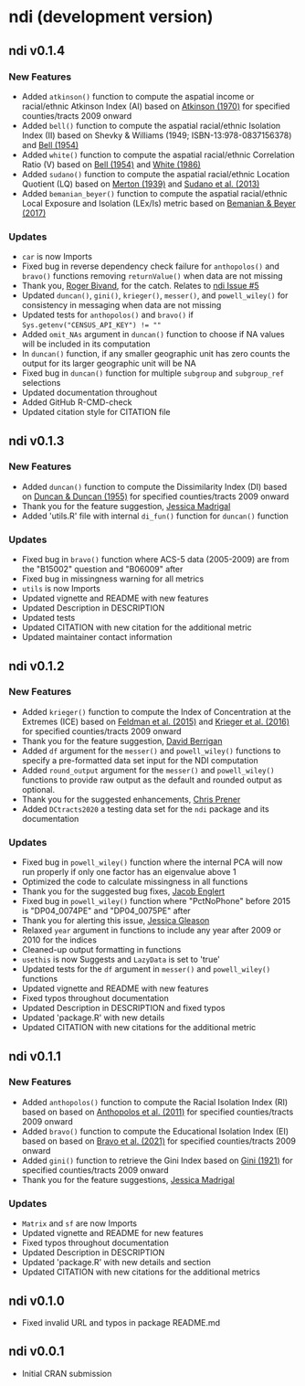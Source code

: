 # ndi (development version)

## ndi v0.1.4

### New Features
* Added `atkinson()` function to compute the aspatial income or racial/ethnic Atkinson Index (AI) based on [Atkinson (1970)](https://doi.org/10.1016/0022-0531(70)90039-6) for specified counties/tracts 2009 onward
* Added `bell()` function to compute the aspatial racial/ethnic Isolation Index (II) based on Shevky & Williams (1949; ISBN-13:978-0837156378) and [Bell (1954)](https://doi.org/10.2307/2574118)
* Added `white()` function to compute the aspatial racial/ethnic Correlation Ratio (V) based on [Bell (1954)](https://doi.org/10.2307/2574118) and [White (1986)](https://doi.org/10.2307/3644339)
* Added `sudano()` function to compute the aspatial racial/ethnic Location Quotient (LQ) based on [Merton (1939)](https://doi.org/10.2307/2084686) and [Sudano et al. (2013)](https://doi.org/10.1016/j.healthplace.2012.09.015)
* Added `bemanian_beyer()` function to compute the aspatial racial/ethnic Local Exposure and Isolation (LEx/Is) metric based on [Bemanian & Beyer (2017)](https://doi.org/10.1158/1055-9965.EPI-16-0926)

### Updates
* `car` is now Imports
* Fixed bug in reverse dependency check failure for `anthopolos()` and `bravo()` functions removing `returnValue()` when data are not missing
* Thank you, [Roger Bivand](https://github.com/rsbivand), for the catch. Relates to [ndi Issue #5](https://github.com/idblr/ndi/issues/5)
* Updated `duncan()`, `gini()`, `krieger()`, `messer()`, and `powell_wiley()` for consistency in messaging when data are not missing
* Updated tests for `anthopolos()` and `bravo()` if `Sys.getenv("CENSUS_API_KEY") != ""`
* Added `omit_NAs` argument in `duncan()` function to choose if NA values will be included in its computation
* In `duncan()` function, if any smaller geographic unit has zero counts the output for its larger geographic unit will be NA
* Fixed bug in `duncan()` function for multiple `subgroup` and `subgroup_ref` selections
* Updated documentation throughout
* Added GitHub R-CMD-check
* Updated citation style for CITATION file

## ndi v0.1.3

### New Features
* Added `duncan()` function to compute the Dissimilarity Index (DI) based on [Duncan & Duncan (1955)](https://doi.org/10.2307/2088328) for specified counties/tracts 2009 onward
* Thank you for the feature suggestion, [Jessica Madrigal](https://orcid.org/0000-0001-5303-5109)
* Added 'utils.R' file with internal `di_fun()` function for `duncan()` function

### Updates
* Fixed bug in `bravo()` function where ACS-5 data (2005-2009) are from the "B15002" question and "B06009" after
* Fixed bug in missingness warning for all metrics
* `utils` is now Imports
* Updated vignette and README with new features
* Updated Description in DESCRIPTION
* Updated tests
* Updated CITATION with new citation for the additional metric
* Updated maintainer contact information

## ndi v0.1.2

### New Features
* Added `krieger()` function to compute the Index of Concentration at the Extremes (ICE) based on [Feldman et al. (2015)](https://doi.org/10.1136/jech-2015-205728) and [Krieger et al. (2016)](https://doi.org/10.2105/AJPH.2015.302955) for specified counties/tracts 2009 onward 
* Thank you for the feature suggestion, [David Berrigan](https://orcid.org/0000-0002-5333-179X)
* Added `df` argument for the `messer()` and `powell_wiley()` functions to specify a pre-formatted data set input for the NDI computation
* Added `round_output` argument for the `messer()` and `powell_wiley()` functions to provide raw output as the default and rounded output as optional.
* Thank you for the suggested enhancements, [Chris Prener](https://github.com/chris-prener)
* Added `DCtracts2020` a testing data set for the `ndi` package and its documentation

### Updates
* Fixed bug in `powell_wiley()` function where the internal PCA will now run properly if only one factor has an eigenvalue above 1 
* Optimized the code to calculate missingness in all functions
* Thank you for the suggested bug fixes, [Jacob Englert](https://github.com/jacobenglert)
* Fixed bug in `powell_wiley()` function where "PctNoPhone" before 2015 is "DP04_0074PE" and "DP04_0075PE" after
* Thank you for alerting this issue, [Jessica Gleason](https://orcid.org/0000-0001-9877-7931)
* Relaxed `year` argument in functions to include any year after 2009 or 2010 for the indices
* Cleaned-up output formatting in functions
* `usethis` is now Suggests and `LazyData` is set to 'true'
* Updated tests for the `df` argument in `messer()` and `powell_wiley()` functions
* Updated vignette and README with new features
* Fixed typos throughout documentation
* Updated Description in DESCRIPTION and fixed typos
* Updated 'package.R' with new details
* Updated CITATION with new citations for the additional metric

## ndi v0.1.1

### New Features
* Added `anthopolos()` function to compute the Racial Isolation Index (RI) based on based on [Anthopolos et al. (2011)](https://doi.org/10.1016/j.sste.2011.06.002) for specified counties/tracts 2009 onward
* Added `bravo()` function to compute the Educational Isolation Index (EI) based on based on [Bravo et al. (2021)](https://doi.org/10.3390/ijerph18179384) for specified counties/tracts 2009 onward
* Added `gini()` function to retrieve the Gini Index based on [Gini (1921)](https://doi.org/10.2307/2223319) for specified counties/tracts 2009 onward
* Thank you for the feature suggestions, [Jessica Madrigal](https://orcid.org/0000-0001-5303-5109)

### Updates
* `Matrix` and `sf` are now Imports
* Updated vignette and README for new features
* Fixed typos throughout documentation
* Updated Description in DESCRIPTION
* Updated 'package.R' with new details and section
* Updated CITATION with new citations for the additional metrics

## ndi v0.1.0
* Fixed invalid URL and typos in package README.md

## ndi v0.0.1
* Initial CRAN submission
